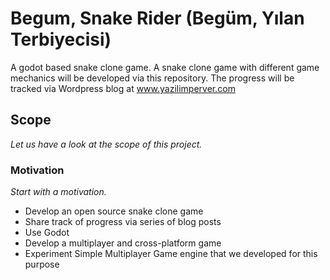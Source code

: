 # Begum, Snake Rider (Begüm, Yılan Terbiyecisi)
A godot based snake clone game. A snake clone game with different game mechanics will be developed via this repository. The progress will be tracked via Wordpress blog at www.yazilimperver.com

## Scope

*Let us have a look at the scope of this project.*

### Motivation

*Start with a motivation.*

- Develop an open source snake clone game
- Share track of progress via series of blog posts
- Use Godot
- Develop a multiplayer and cross-platform game
- Experiment Simple Multiplayer Game engine that we developed for this purpose
